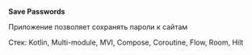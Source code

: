 **Save Passwords**
 
Приложение позволяет сохранять пароли к сайтам

Стек: Kotlin, Multi-module, MVI, Compose, Coroutine, Flow, Room, Hilt
